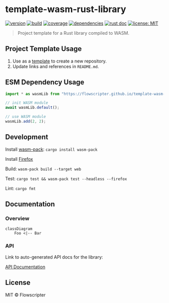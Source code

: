 # template-wasm-rust-library

[![version](https://img.shields.io/github/v/release/flowscripter/template-wasm-rust-library?sort=semver)](https://github.com/flowscripter/template-wasm-rust-library/releases)
[![build](https://img.shields.io/github/actions/workflow/status/flowscripter/template-wasm-rust-library/release-wasm-rust-library.yml)](https://github.com/flowscripter/template-wasm-rust-library/actions/workflows/release-wasm-rust-library.yml)
[![coverage](https://codecov.io/gh/flowscripter/template-wasm-rust-library/branch/main/graph/badge.svg?token=EMFT2938ZF)](https://codecov.io/gh/flowscripter/template-wasm-rust-library)
[![dependencies](https://deps.rs/repo/github/flowscripter/template-wasm-rust-library/status.svg)](https://deps.rs/crate/flowscripter_template_wasm_rust_library)
[![rust doc](https://img.shields.io/docsrs/flowscripter_template_wasm_rust_library)](https://docs.rs/flowscripter_template_wasm_rust_library)
[![license: MIT](https://img.shields.io/github/license/flowscripter/template-wasm-rust-library)](https://github.com/flowscripter/template-wasm-rust-library/blob/main/LICENSE)

> Project template for a Rust library compiled to WASM.

## Project Template Usage

1. Use as a
   [template](https://docs.github.com/en/github/creating-cloning-and-archiving-repositories/creating-a-repository-from-a-template)
   to create a new repository.
2. Update links and references in `README.md`.

## ESM Dependency Usage

```javascript
import * as wasmLib from "https://flowscripter.github.io/template-wasm-rust-library/flowscripter_template_wasm_rust_library.js";

// init WASM module
await wasmLib.default();

// use WASM module
wasmLib.add(2, 2);
```

## Development

Install [wasm-pack](https://rustwasm.github.io/wasm-pack/): `cargo install wasm-pack`

Install [Firefox](https://www.mozilla.org/firefox/browsers)

Build: `wasm-pack build --target web`

Test: `cargo test && wasm-pack test --headless --firefox`

Lint: `cargo fmt`

## Documentation

### Overview

```mermaid
classDiagram
    Foo <|-- Bar
```

### API

Link to auto-generated API docs for the library:

[API Documentation](https://docs.rs/flowscripter_template_wasm_rust_library)

## License

MIT © Flowscripter
